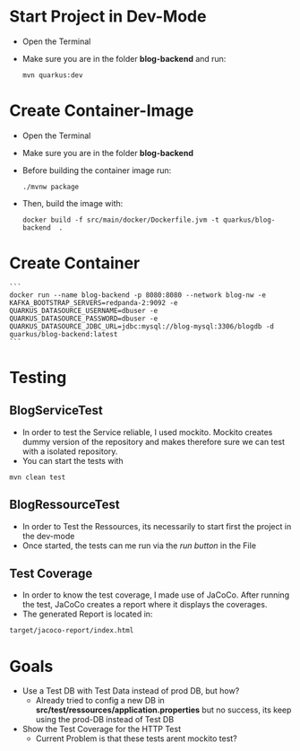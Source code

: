 # Start Project in Dev-Mode

- Open the Terminal
- Make sure you are in the folder **blog-backend** and run:

  ```
  mvn quarkus:dev
  ```

# Create Container-Image

- Open the Terminal
- Make sure you are in the folder **blog-backend**
- Before building the container image run:

  ```
  ./mvnw package
  ```

- Then, build the image with:

  ```
  docker build -f src/main/docker/Dockerfile.jvm -t quarkus/blog-backend  .
  ```

# Create Container

    ```
    docker run --name blog-backend -p 8080:8080 --network blog-nw -e KAFKA_BOOTSTRAP_SERVERS=redpanda-2:9092 -e QUARKUS_DATASOURCE_USERNAME=dbuser -e QUARKUS_DATASOURCE_PASSWORD=dbuser -e QUARKUS_DATASOURCE_JDBC_URL=jdbc:mysql://blog-mysql:3306/blogdb -d quarkus/blog-backend:latest
    ```

# Testing

## BlogServiceTest

- In order to test the Service reliable, I used mockito. Mockito creates dummy version of the repository and makes therefore sure we can test with a isolated repository.
- You can start the tests with

```
mvn clean test
```

## BlogRessourceTest

- In order to Test the Ressources, its necessarily to start first the project in the dev-mode
- Once started, the tests can me run via the _run button_ in the File

## Test Coverage

- In order to know the test coverage, I made use of JaCoCo. After running the test, JaCoCo creates a report where it displays the coverages.
- The generated Report is located in:

```
target/jacoco-report/index.html
```

# Goals

- Use a Test DB with Test Data instead of prod DB, but how?
  - Already tried to config a new DB in **src/test/ressources/application.properties** but no success, its keep using the prod-DB instead of Test DB
- Show the Test Coverage for the HTTP Test
  - Current Problem is that these tests arent mockito test?
